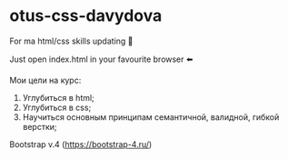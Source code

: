 # otus-css-davydova

For ma html/css skills updating 🤫

Just open index.html in your favourite browser ⬅️

Мои цели на курс:

1. Углубиться в html;
2. Углубиться в css;
3. Научиться основным принципам семантичной, валидной, гибкой верстки;

Bootstrap v.4 (https://bootstrap-4.ru/)
